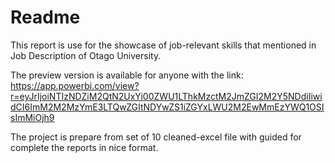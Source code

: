 # Readme
This report is use for the showcase of job-relevant skills that mentioned in Job Description of Otago University.  

The preview version is available for anyone with the link: https://app.powerbi.com/view?r=eyJrIjoiNTIzNDZiM2QtN2UxYi00ZWU1LThkMzctM2JmZGI2M2Y5NDdiIiwidCI6ImM2M2MzYmE3LTQwZGItNDYwZS1iZGYxLWU2M2EwMmEzYWQ1OSIsImMiOjh9

The project is prepare from set of 10 cleaned-excel file with guided for complete the reports in nice format.
